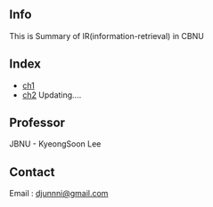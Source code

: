 ## Info

This is Summary of IR(information-retrieval) in CBNU 

## Index

- [ch1](https://github.com/Djunnni/Information-Retrieval/blob/master/ch1.md)
- [ch2](#) Updating....

## Professor 

JBNU - KyeongSoon Lee 

## Contact

Email : djunnni@gmail.com
